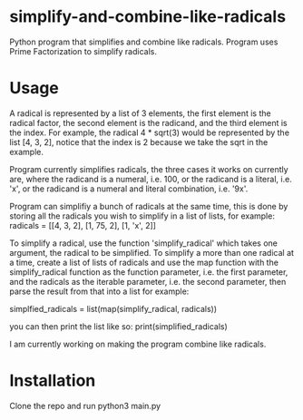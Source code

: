 # simplify-and-combine-like-radicals
Python program that simplifies and combine like radicals.
Program uses Prime Factorization to simplify radicals.

# Usage
A radical is represented by a list of 3 elements, the first element is the radical factor, the second element is the radicand, and the third element is the index.
For example, the radical 4 * sqrt(3) would be represented by the list [4, 3, 2],
notice that the index is 2 because we take the sqrt in the example.

Program currently simplifies radicals, the three cases it works on currently are,
where the radicand is a numeral, i.e. 100, or the radicand is a literal, i.e. 'x',
or the radicand is a numeral and literal combination, i.e. '9x'.

Program can simplifiy a bunch of radicals at the same time, this is done by storing all
the radicals you wish to simplify in a list of lists, for example:
radicals = [[4, 3, 2], [1, 75, 2], [1, 'x', 2]]

To simplify a radical, use the function 'simplify_radical' which takes one argument, the radical to be simplified. To simplify a more than one radical at a time, create a list
of lists of radicals and use the map function with the simplify_radical function as the function parameter, i.e. the first parameter,
 and the radicals as the iterable parameter, i.e. the second parameter, then parse the result from that into a list for example:

simplfied_radicals = list(map(simplify_radical, radicals))

you can then print the list like so:
print(simplified_radicals)

I am currently working on making the program combine like radicals.

# Installation
Clone the repo and run python3 main.py 

